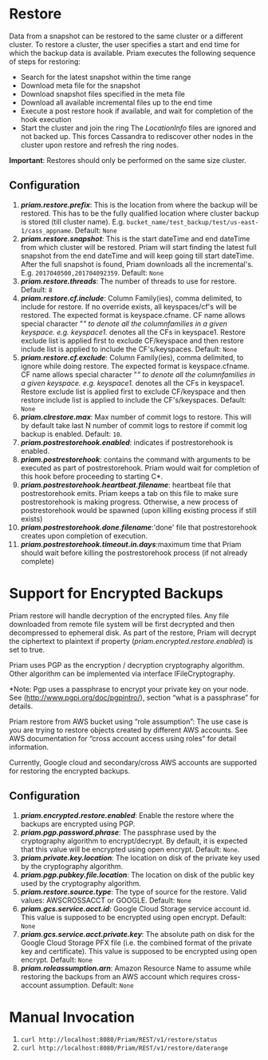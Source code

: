 # Restore
Data from a snapshot can be restored to the same cluster or a different cluster.  To restore a cluster, the user specifies a start and end time for which the backup data is available.  Priam executes the following sequence of steps for restoring:

* Search for the latest snapshot within the time range 
* Download meta file for the snapshot
* Download snapshot files specified in the meta file
* Download all available incremental files up to the end time
* Execute a post restore hook if available, and wait for completion of the hook execution
* Start the cluster and join the ring
The _LocationInfo_ files are ignored and not backed up.  This forces Cassandra to rediscover other nodes in the cluster upon restore and refresh the ring nodes. 

**Important**: Restores should only be performed on the same size cluster. 
 
## Configuration
1. **_priam.restore.prefix_**: This is the location from where the backup will be restored. This has to be the fully qualified location where cluster backup is stored (till cluster name). E.g. ```bucket_name/test_backup/test/us-east-1/cass_appname```. Default: ```None```
2. **_priam.restore.snapshot_**: This is the start dateTime and end dateTime from which cluster will be restored. Priam will start finding the latest full snapshot from the end dateTime and will keep going till start dateTime. After the full snapshot is found, Priam downloads all the incremental's. E.g. ```2017040500,201704092359```. Default: ```None```
3. **_priam.restore.threads_**: The number of threads to use for restore. Default: ```8```
4. **_priam.restore.cf.include_**: Column Family(ies), comma delimited, to include for restore. If no override exists, all keyspaces/cf's will be restored. The expected format is keyspace.cfname. CF name allows special character "*" to denote all the columnfamilies in a given keyspace. e.g. keyspace1.* denotes all the CFs in keyspace1. Restore exclude list is applied first to exclude CF/keyspace and then restore include list is applied to include the CF's/keyspaces. Default: ```None```
5. **_priam.restore.cf.exclude_**: Column Family(ies), comma delimited, to ignore while doing restore. The expected format is keyspace.cfname. CF name allows special character "*" to denote all the columnfamilies in a given keyspace. e.g. keyspace1.* denotes all the CFs in keyspace1. Restore exclude list is applied first to exclude CF/keyspace and then restore include list is applied to include the CF's/keyspaces. Default: ```None```
7. **_priam.clrestore.max_**: Max number of commit logs to restore. This will by default take last N number of commit logs to restore if commit log backup is enabled. Default: ```10```. 
8. **_priam.postrestorehook.enabled_**: indicates if postrestorehook is enabled.
9. **_priam.postrestorehook_**: contains the command with arguments to be executed as part of postrestorehook. Priam would wait for completion of this hook before proceeding to starting C*.
10. **_priam.postrestorehook.heartbeat.filename_**: heartbeat file that postrestorehook emits. Priam keeps a tab on this file to make sure postrestorehook is making progress. Otherwise, a new process of postrestorehook would be spawned (upon killing existing process if still exists)
11. **_priam.postrestorehook.done.filename_**:'done' file that postrestorehook creates upon completion of execution.
12. **_priam.postrestorehook.timeout.in.days_**:maximum time that Priam should wait before killing the postrestorehook process (if not already complete)

# Support for Encrypted Backups

Priam restore will handle decryption of the encrypted files. Any file downloaded from remote file system will be first decrypted and then decompressed to ephemeral disk. 
As part of the restore, Priam will decrypt the ciphertext to plaintext if property (_priam.encrypted.restore.enabled_) is set to true.

Priam uses PGP as the encryption / decryption cryptography algorithm. Other algorithm can be implemented via interface IFileCryptography.


*Note: Pgp uses a passphrase to encrypt your private key on your node. See (http://www.pgpi.org/doc/pgpintro/), section “what is a passphrase” for details.

Priam restore from AWS bucket using “role assumption”:
The use case is you are trying to restore objects created by different AWS accounts. See AWS documentation for “cross account access using roles” for detail information.

Currently, Google cloud and secondary/cross AWS accounts are supported for restoring the encrypted backups. 

## Configuration
1. **_priam.encrypted.restore.enabled_**: Enable the restore where the backups are encrypted using PGP. 
3. **_priam.pgp.password.phrase_**: The passphrase used by the cryptography algorithm to encrypt/decrypt. By default, it is expected that this value will be encrypted using open encrypt. Default: ```None```.  
4. **_priam.private.key.location_**: The location on disk of the private key used by the cryptography algorithm. 
5. **_priam.pgp.pubkey.file.location_**: The location on disk of the public key used by the cryptography algorithm. 
3. **_priam.restore.source.type_**: The type of source for the restore.  Valid values: AWSCROSSACCT or GOOGLE. Default: ```None```
1. **_priam.gcs.service.acct.id_**: Google Cloud Storage service account id. This value is supposed to be encrypted using open encrypt. Default: ```None```
2. **_priam.gcs.service.acct.private.key_**: The absolute path on disk for the Google Cloud Storage PFX file (i.e. the combined format of the private key and certificate). This value is supposed to be encrypted using open encrypt. Default: ```None```
4. **_priam.roleassumption.arn_**: Amazon Resource Name to assume while restoring the backups from an AWS account which requires cross-account assumption. Default: ```None```

# Manual Invocation
1. ```curl http://localhost:8080/Priam/REST/v1/restore/status```
2. ```curl http://localhost:8080/Priam/REST/v1/restore/daterange```